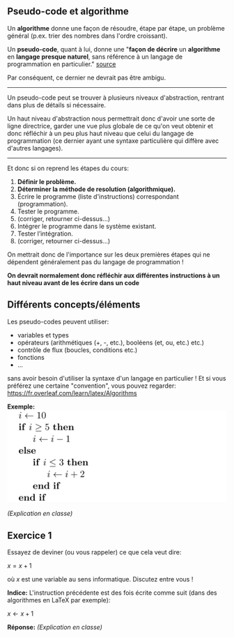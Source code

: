 ## Pseudo-code et algorithme

Un **algorithme** donne une façon de résoudre, étape par étape, un problème général (p.ex. trier des nombres dans l'ordre croissant).

Un **pseudo-code**, quant à lui, donne une "**façon de décrire** un **algorithme** en **langage presque naturel**, sans référence à un langage de programmation en particulier."
[source](https://fr.wikipedia.org/wiki/Pseudo-code)

Par conséquent, ce dernier ne devrait pas être ambigu.

---

Un pseudo-code peut se trouver à plusieurs niveaux d'abstraction, rentrant dans plus de détails si nécessaire.

Un haut niveau d'abstraction nous permettrait donc d'avoir une sorte de ligne directrice, garder une vue plus globale de ce qu'on veut obtenir et donc réfléchir à un peu plus haut niveau que celui du langage de programmation (ce dernier ayant une syntaxe particulière qui diffère avec d'autres langages).

---

Et donc si on reprend les étapes du cours:
1. **Définir le problème.**
2. **Déterminer la méthode de resolution (algorithmique).**
3. Écrire le programme (liste d'instructions) correspondant (programmation).
4. Tester le programme.
5. (corriger, retourner ci-dessus...)
6. Intégrer le programme dans le système existant.
7. Tester l’intégration.
8. (corriger, retourner ci-dessus...)

On mettrait donc de l'importance sur les deux premières étapes qui ne dépendent généralement pas du langage de programmation !

**On devrait normalement donc réfléchir aux différentes instructions à un haut niveau avant de les écrire dans un code**

## Différents concepts/éléments

Les pseudo-codes peuvent utiliser: 

- variables et types
- opérateurs (arithmétiques (+, -, etc.), booléens (et, ou, etc.) etc.)
- contrôle de flux (boucles, conditions etc.)
- fonctions
- ...

sans avoir besoin d'utiliser la syntaxe d'un langage en particulier ! Et si vous préférez une certaine "convention", vous pouvez regarder: https://fr.overleaf.com/learn/latex/Algorithms


**Exemple:**
![alt text](image.png)

*(Explication en classe)*

## Exercice 1

Essayez de deviner (ou vous rappeler) ce que cela veut dire:

$x = x + 1$

où $x$ est une variable au sens informatique. Discutez entre vous !

**Indice:** L'instruction précédente est des fois écrite comme suit (dans des algorithmes en LaTeX par exemple):

$x \leftarrow x + 1$

**Réponse:** *(Explication en classe)*


